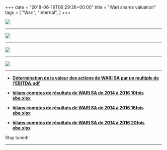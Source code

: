 +++
date = "2018-06-19T09:29:26+00:00"
title = "Wari shares valuation"
tags = [
    "Wari",
    "internal",
]
+++

<div class="container" style="width:auto">
  <a target="blank" href="https://res.cloudinary.com/vincentstradic/image/upload/v1526216405/work/j19-1.jpg">
    <img src="https://res.cloudinary.com/vincentstradic/image/upload/bo_2px_solid_rgb:279d14,f_auto,q_auto/v1526216405/work/j19-1.jpg" style="max-width:100%">
  </a>
</div>
<!--more-->
<hr>

<div class="container" style="width:auto">
  <a target="blank" href="https://res.cloudinary.com/vincentstradic/image/upload/v1526216404/work/j19-2.jpg">
    <img src="https://res.cloudinary.com/vincentstradic/image/upload/bo_2px_solid_rgb:279d14,f_auto,q_auto/v1526216404/work/j19-2.jpg" style="max-width:100%">
  </a>
</div>
<hr>
<div class="container" style="width:auto">
  <a target="blank" href="https://res.cloudinary.com/vincentstradic/image/upload/v1526216407/work/j19-3.jpg">
    <img src="https://res.cloudinary.com/vincentstradic/image/upload/bo_2px_solid_rgb:279d14,f_auto,q_auto/v1526216407/work/j19-3.jpg" style="max-width:100%">
  </a>
</div>
<hr>
<div class="container" style="width:auto">
  <a target="blank" href="https://res.cloudinary.com/vincentstradic/image/upload/v1526216407/work/j19-4.jpg">
    <img src="https://res.cloudinary.com/vincentstradic/image/upload/bo_2px_solid_rgb:279d14,f_auto,q_auto/v1526216407/work/j19-4.jpg" style="max-width:100%">
  </a>
</div>
<hr>


- [**Détermination de la valeur des actions de WARI SA par un multiple de l'EBITDA.pdf**](https://res.cloudinary.com/vincentstradic/image/upload/v1526216757/work/De%CC%81termination_de_la_valeur_des_actions_de_WARI_SA_par_un_multiple_de_l_EBITDA.pdf)

- [**bilans comptes de résultats de WARI SA de 2014 à 2016 10fois ebe.xlsx**](https://res.cloudinary.com/vincentstradic/raw/upload/v1526216578/work/bilans_comptes_de_r%C3%A9sultats_de_WARI_SA_de_2014_%C3%A0_2016_10fois_ebe_2.xlsx)

- [**bilans comptes de résultats de WARI SA de 2014 à 2016 16fois ebe.xlsx**](https://res.cloudinary.com/vincentstradic/raw/upload/v1526216578/work/bilans_comptes_de_re%CC%81sultats_de_WARI_SA_de_2014_a%CC%80_2016_16fois_ebe.xlsx)

- [**bilans comptes de résultats de WARI SA de 2014 à 2016 20fois ebe.xlsx**](https://res.cloudinary.com/vincentstradic/raw/upload/v1526216578/work/bilans_comptes_de_re%CC%81sultats_de_WARI_SA_de_2014_a%CC%80_2016_20fois_ebe.xlsx)


Stay tuned!


<hr>
